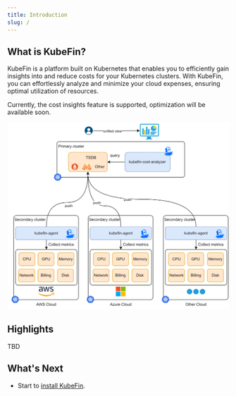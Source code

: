 ```yaml
---
title: Introduction
slug: /
---
```


## What is KubeFin?

KubeFin is a platform built on Kubernetes that enables you to efficiently gain insights into and reduce costs for your Kubernetes clusters. With KubeFin, you can effortlessly analyze and minimize your cloud expenses, ensuring optimal utilization of resources.

Currently, the cost insights feature is supported, optimization will be available soon.

![kubefin-cost-insights-arch](../resources/getting-started/kubefin-cost-insights-arch.png)

## Highlights

TBD

## What's Next

* Start to [install KubeFin](../install.md).
